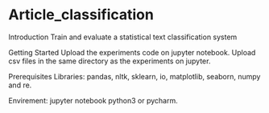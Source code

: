 # Article_classification

Introduction
Train and evaluate a statistical text classification system

Getting Started
Upload the experiments code on jupyter notebook.
Upload csv files in the same directory as the experiments on jupyter.


Prerequisites
Libraries:  pandas, nltk, sklearn, io, matplotlib,  seaborn,  numpy and re.

Envirement: jupyter notebook python3 or pycharm.

